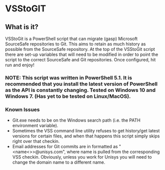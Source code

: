 # VSStoGIT

## What is it?
VSStoGit is a PowerShell script that can migrate (gasp) Microsoft SourceSafe repositories to Git. This aims to retain as much history as possible from the SourceSafe repository. At the top of the VSStoGit script there are set-up variables that will need to be modified in order to point the script to the correct SourceSafe and Git repositories. Once configured, hit run and enjoy!

### NOTE: This script was written in PowerShell 5.1. It is recommended that you install the latest version of PowerShell as the API is constantly changing. Tested on Windows 10 and Windows 7. (Has yet to be tested on Linux/MacOS).

### Known Issues
- Git.exe needs to be on the Windows search path (i.e. the PATH environment variable). 
- Sometimes the VSS command line utility refuses to get history/get latest versions for certain files, and when that happens this script simply skips right over that checkin.
- Email addresses for Git commits are in formatted as "<name<>>@unisys.com", where name is pulled from the corresponding VSS checkin. Obviously, unless you work for Unisys you will need to change the domain name to a different name.

